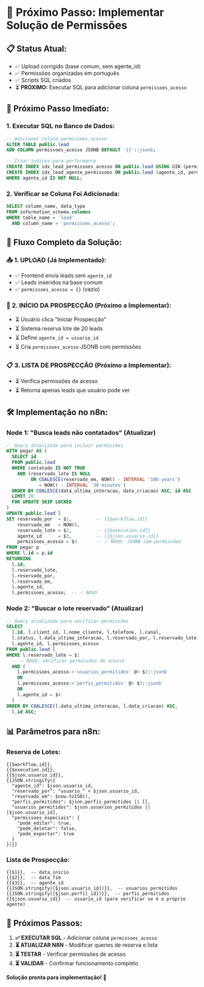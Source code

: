 # 🚀 Próximo Passo: Implementar Solução de Permissões

## 📋 **Status Atual:**
- ✅ Upload corrigido (base comum, sem agente_id)
- ✅ Permissões organizadas em português
- ✅ Scripts SQL criados
- ⏳ **PRÓXIMO:** Executar SQL para adicionar coluna `permissoes_acesso`

## 🎯 **Próximo Passo Imediato:**

### **1. Executar SQL no Banco de Dados:**
```sql
-- Adicionar coluna permissoes_acesso
ALTER TABLE public.lead 
ADD COLUMN permissoes_acesso JSONB DEFAULT '{}'::jsonb;

-- Criar índices para performance
CREATE INDEX idx_lead_permissoes_acesso ON public.lead USING GIN (permissoes_acesso);
CREATE INDEX idx_lead_agente_permissoes ON public.lead (agente_id, permissoes_acesso) 
WHERE agente_id IS NOT NULL;
```

### **2. Verificar se Coluna Foi Adicionada:**
```sql
SELECT column_name, data_type 
FROM information_schema.columns 
WHERE table_name = 'lead' 
  AND column_name = 'permissoes_acesso';
```

## 🔄 **Fluxo Completo da Solução:**

### **📤 1. UPLOAD (Já Implementado):**
- ✅ Frontend envia leads sem `agente_id`
- ✅ Leads inseridos na base comum
- ✅ `permissoes_acesso = {}` (vazio)

### **🤖 2. INÍCIO DA PROSPECÇÃO (Próximo a Implementar):**
- ⏳ Usuário clica "Iniciar Prospecção"
- ⏳ Sistema reserva lote de 20 leads
- ⏳ Define `agente_id = usuario_id`
- ⏳ Cria `permissoes_acesso` JSONB com permissões

### **📋 3. LISTA DE PROSPECÇÃO (Próximo a Implementar):**
- ⏳ Verifica permissões de acesso
- ⏳ Retorna apenas leads que usuário pode ver

## 🛠️ **Implementação no n8n:**

### **Node 1: "Busca leads não contatados" (Atualizar)**
```sql
-- Query atualizada para incluir permissões
WITH pegar AS (
  SELECT id
  FROM public.lead
  WHERE contatado IS NOT TRUE
    AND (reservado_lote IS NULL
         OR COALESCE(reservado_em, NOW() - INTERVAL '100 years')
            < NOW() - INTERVAL '30 minutes')
  ORDER BY COALESCE(data_ultima_interacao, data_criacao) ASC, id ASC
  LIMIT 20
  FOR UPDATE SKIP LOCKED
)
UPDATE public.lead l
SET reservado_por  = $1,         -- {{$workflow.id}}
    reservado_em   = NOW(),
    reservado_lote = $2,         -- {{$execution.id}}
    agente_id      = $3,         -- {{$json.usuario_id}}
    permissoes_acesso = $4       -- ✅ NOVO: JSONB com permissões
FROM pegar p
WHERE l.id = p.id
RETURNING
  l.id,
  l.reservado_lote,
  l.reservado_por,
  l.reservado_em,
  l.agente_id,
  l.permissoes_acesso;  -- ✅ NOVO
```

### **Node 2: "Buscar o lote reservado" (Atualizar)**
```sql
-- Query atualizada para verificar permissões
SELECT
  l.id, l.client_id, l.nome_cliente, l.telefone, l.canal,
  l.status, l.data_ultima_interacao, l.reservado_por, l.reservado_lote,
  l.agente_id, l.permissoes_acesso
FROM public.lead l
WHERE l.reservado_lote = $1
  -- ✅ NOVO: Verificar permissões de acesso
  AND (
    l.permissoes_acesso->'usuarios_permitidos' @> $2::jsonb
    OR
    l.permissoes_acesso->'perfis_permitidos' @> $3::jsonb
    OR
    l.agente_id = $4
  )
ORDER BY COALESCE(l.data_ultima_interacao, l.data_criacao) ASC,
  l.id ASC;
```

## 📊 **Parâmetros para n8n:**

### **Reserva de Lotes:**
```
{{$workflow.id}}, 
{{$execution.id}}, 
{{$json.usuario_id}}, 
{{JSON.stringify({
  "agente_id": $json.usuario_id,
  "reservado_por": "usuario_" + $json.usuario_id,
  "reservado_em": $now.toISO(),
  "perfis_permitidos": $json.perfis_permitidos || [],
  "usuarios_permitidos": $json.usuarios_permitidos || [$json.usuario_id],
  "permissoes_especiais": {
    "pode_editar": true,
    "pode_deletar": false,
    "pode_exportar": true
  }
})}}
```

### **Lista de Prospecção:**
```
{{$1}},  -- data_inicio
{{$2}},  -- data_fim
{{$3}},  -- agente_id
{{JSON.stringify([$json.usuario_id])}},  -- usuarios_permitidos
{{JSON.stringify([$json.perfil_id])}},  -- perfis_permitidos
{{$json.usuario_id}}  -- usuario_id (para verificar se é o próprio agente)
```

## 🎯 **Próximos Passos:**

1. **✅ EXECUTAR SQL** - Adicionar coluna `permissoes_acesso`
2. **⏳ ATUALIZAR N8N** - Modificar queries de reserva e lista
3. **⏳ TESTAR** - Verificar permissões de acesso
4. **⏳ VALIDAR** - Confirmar funcionamento completo

**Solução pronta para implementação! 🚀**
